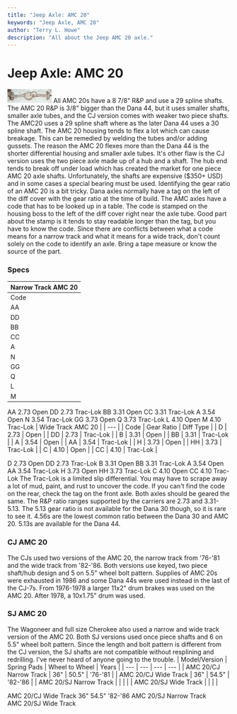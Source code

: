 ```yaml
---
title: "Jeep Axle: AMC 20"
keywords: "Jeep Axle, AMC 20"
author: "Terry L. Howe"
description: "All about the Jeep AMC 20 axle."
---
```


# Jeep Axle: AMC 20
[![AMC 20 rear axle](/axle/amc20_.jpg)](/axle/amc20.jpg)
All AMC 20s have a 8 7/8" R&P and use a 29 spline shafts.
The AMC 20 R&P is 3/8" bigger than the Dana 44, but
it uses smaller shafts, smaller axle tubes, and the CJ version
comes with weaker two piece shafts.  The AMC20 uses a 29
spline shaft where as the later Dana 44 uses a 30 spline shaft.
The AMC 20 housing tends to flex a lot which can cause breakage.
This can be remedied by welding the tubes and/or adding gussets.
The reason the AMC 20 flexes more than the Dana 44 is the shorter
differential housing and smaller axle tubes.  It's other flaw is
the CJ version uses the two piece axle made up of a hub and a shaft.
The hub end tends to break off under load which has created the
market for one piece AMC 20 axle shafts.  Unfortunately, the shafts
are expensive ($350+ USD) and in some cases a special bearing must
be used.
Identifying the gear ratio of an AMC 20 is a bit tricky.  Dana
axles normally have a tag on the left of the diff cover
with the gear ratio at the time of build.  The AMC axles have a
code that has to be looked up in a table.  The code is stamped on
the housing boss to the left of the diff cover right near the
axle tube.  Good part about the stamp is it tends to stay readable
longer than the tag, but you have to know the code.  Since there
are conflicts between what a code means for a narrow track and
what it means for a wide track, don't count solely on the code
to identify an axle.  Bring a tape measure or know the source of
the part.
### Specs
| Narrow Track AMC 20 |
| --- |
| Code | Gear Ratio | Diff Type |
| AA | 2.73 | Open |
| DD | 2.73 | Trac-Lok |
| BB | 3.31 | Open |
| CC | 3.31 | Trac-Lok |
| A | 3.54 | Open |
| N | 3.54 | Trac-Lok |
| GG | 3.73 | Open |
| Q | 3.73 | Trac-Lok |
| L | 4.10 | Open |
| M | 4.10 | Trac-Lok |

AA 2.73 Open
DD 2.73 Trac-Lok
BB 3.31 Open
CC 3.31 Trac-Lok
A 3.54 Open
N 3.54 Trac-Lok
GG 3.73 Open
Q 3.73 Trac-Lok
L 4.10 Open
M 4.10 Trac-Lok
| Wide Track AMC 20 |
| --- |
| Code | Gear Ratio | Diff Type |
| D | 2.73 | Open |
| DD | 2.73 | Trac-Lok |
| B | 3.31 | Open |
| BB | 3.31 | Trac-Lok |
| A | 3.54 | Open |
| AA | 3.54 | Trac-Lok |
| H | 3.73 | Open |
| HH | 3.73 | Trac-Lok |
| C | 4.10 | Open |
| CC | 4.10 | Trac-Lok |

D 2.73 Open
DD 2.73 Trac-Lok
B 3.31 Open
BB 3.31 Trac-Lok
A 3.54 Open
AA 3.54 Trac-Lok
H 3.73 Open
HH 3.73 Trac-Lok
C 4.10 Open
CC 4.10 Trac-Lok
The Trac-Lok is a limited slip differential.  You may have to
scrape away a lot of mud, paint, and rust to uncover the code.
If you can't find the code on the rear, check the tag on the
front axle.  Both axles should be geared the same.
The R&P ratio ranges supported by the carriers are 2.73 and 3.31-5.13.
The 5.13 gear ratio is not available for the Dana 30 though, so it
is rare to see it.  4.56s are the lowest common ratio between the
Dana 30 and AMC 20.  5.13s are available for the Dana 44.
### CJ AMC 20
The CJs used two versions of the AMC 20, the narrow track
from '76-'81 and the wide track from '82-'86.  Both versions use
keyed, two piece shaft/hub design and 5 on 5.5" wheel bolt pattern.
Supplies of AMC 20s were exhausted in 1986 and some Dana 44s were
used instead in the last of the CJ-7s.
From 1976-1978 a larger 11x2" drum brakes was used on the AMC 20.
After 1978, a 10x1.75" drum was used.
### SJ AMC 20
The Wagoneer and full size Cherokee also used a narrow and wide
track version of the AMC 20.  Both SJ versions used once piece
shafts and 6 on 5.5" wheel bolt pattern.
Since the length and bolt pattern is different from the CJ
version, the SJ shafts are not compatible without resplining
and redrilling.  I've never heard of anyone going to the
trouble.
| Model/Version | Spring Pads | Wheel to Wheel | Years |
| --- | --- | --- | --- |
| AMC 20/CJ Narrow Track | 36" | 50.5" | '76-'81 |
| AMC 20/CJ Wide Track | 36" | 54.5" | '82-'86 |
| AMC 20/SJ Narrow Track |  |  |  |
| AMC 20/SJ Wide Track |  |  |  |

AMC 20/CJ Wide Track 36" 54.5" '82-'86
AMC 20/SJ Narrow Track   
AMC 20/SJ Wide Track